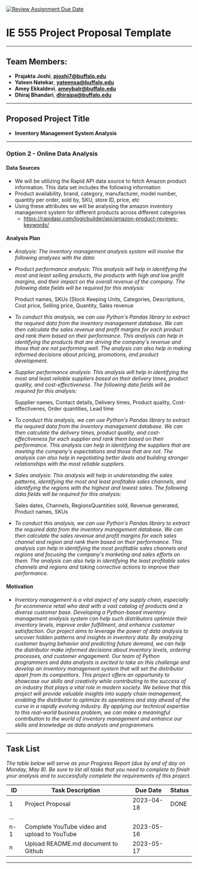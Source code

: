 [![Review Assignment Due Date](https://classroom.github.com/assets/deadline-readme-button-24ddc0f5d75046c5622901739e7c5dd533143b0c8e959d652212380cedb1ea36.svg)](https://classroom.github.com/a/6ebMFVGY)
# IE 555 Project Proposal Template

---

## Team Members:  
- **Prajakta Joshi**, **pjoshi7@buffalo.edu** 
- **Yateen Natekar**, **yateensa@buffalo.edu**
- **Amey Ekkaldevi**, **ameybalr@buffalo.edu**
- **Dhiraj Bhandari**, **dhirajpa@buffalo.edu**

---

## Proposed Project Title

- **Inventory Management System Analysis**

--- 
 
### Option 2 - Online Data Analysis

#### Data Sources
- We will be utilizing the Rapid API data source to fetch Amazon product information. This data set includes the following information
- Product availability, brand, category, manufacturer, model number, quantity per order, sold by, SKU, store ID, price, etc
- Using these attributes we will be analysing the amazon inventory management system for different products across different categories
    - https://rapidapi.com/logicbuilder/api/amazon-product-reviews-keywords/

#### Analysis Plan
- *_Analysis:
    The inventory management analysis system will involve the following analyses with the data:_*

- *_Product performance analysis:
This analysis will help in identifying the most and least selling products, the products with high and low profit margins, and their impact on the overall revenue of the company. The following data fields will be required for this analysis:_*

    Product names, SKUs (Stock Keeping Units, Categories, Descriptions, Cost price, Selling price, Quantity, Sales revenue

- *_To conduct this analysis, we can use Python's Pandas library to extract the required data from the inventory management database. We can then calculate the sales revenue and profit margins for each product and rank them based on their performance. This analysis can help in identifying the products that are driving the company's revenue and those that are not performing well. The analysis can also help in making informed decisions about pricing, promotions, and product development._*

- *_Supplier performance analysis:_*
*_This analysis will help in identifying the most and least reliable suppliers based on their delivery times, product quality, and cost-effectiveness. The following data fields will be required for this analysis:_*

    Supplier names, Contact details, Delivery times, Product quality, Cost-effectivenes, Order quantities, Lead time

- *_To conduct this analysis, we can use Python's Pandas library to extract the required data from the inventory management database. We can then calculate the delivery times, product quality, and cost-effectiveness for each supplier and rank them based on their performance. This analysis can help in identifying the suppliers that are meeting the company's expectations and those that are not. The analysis can also help in negotiating better deals and building stronger relationships with the most reliable suppliers._*

- *_Sales analysis:
This analysis will help in understanding the sales patterns, identifying the most and least profitable sales channels, and identifying the regions with the highest and lowest sales. The following data fields will be required for this analysis:_*

    Sales dates, Channels, RegionsQuantities sold, Revenue generated, Product names, SKUs

- *_To conduct this analysis, we can use Python's Pandas library to extract the required data from the inventory management database. We can then calculate the sales revenue and profit margins for each sales channel and region and rank them based on their performance. This analysis can help in identifying the most profitable sales channels and regions and focusing the company's marketing and sales efforts on them. The analysis can also help in identifying the least profitable sales channels and regions and taking corrective actions to improve their performance._*

#### Motivation
- *_Inventory management is a vital aspect of any supply chain, especially for ecommerce retail who deal with a vast catalog of products and a diverse customer base. Developing a Python-based inventory management analysis system can help such distributors optimize their inventory levels, improve order fulfillment, and enhance customer satisfaction. Our project aims to leverage the power of data analysis to uncover hidden patterns and insights in inventory data. By analyzing customer buying behavior and predicting future demand, we can help the distributor make informed decisions about inventory levels, ordering processes, and customer engagement.
Our team of Python programmers and data analysts is excited to take on this challenge and develop an inventory management system that will set the distributor apart from its competitors. This project offers an opportunity to showcase our skills and creativity while contributing to the success of an industry that plays a vital role in modern society. We believe that this project will provide valuable insights into supply chain management, enabling the distributor to optimize its operations and stay ahead of the curve in a rapidly evolving industry. By applying our technical expertise to this real-world business problem, we can make a meaningful contribution to the world of inventory management and enhance our skills and knowledge as data analysts and programmers._*

---
## Task List
*The table below will serve as your Progress Report (due by end of day on Monday, May 8).  Be sure to list all tasks that you need to complete to finish your analysis and to successfully complete the requirements of this project.*

| ID | Task Description | Due Date | Status |
| --- | --- | --- | --- |
| 1 | Project Proposal | 2023-04-18 | DONE |
| ... |  | | 
| n-1 | Complete YouTube video and upload to YouTube | 2023-05-16 | |
| n | Upload README.md document to Github | 2023-05-17 |

--- 
